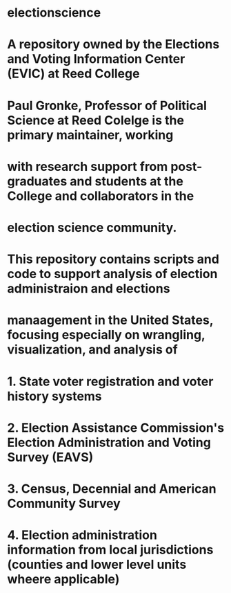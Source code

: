 # electionscience
#
# A repository owned by the Elections and Voting Information Center (EVIC) at Reed College
#
# Paul Gronke, Professor of Political Science at Reed Colelge is the primary maintainer, working
# with research support from post-graduates and students at the College and collaborators in the
# election science community. 
#
# This repository contains scripts and code to support analysis of election administraion and elections
# manaagement in the United States, focusing especially on wrangling, visualization, and analysis of 
# 
# 1. State voter registration and voter history systems
# 2. Election Assistance Commission's Election Administration and Voting Survey (EAVS)
# 3. Census, Decennial and American Community Survey 
# 4. Election administration information from local jurisdictions (counties and lower level units wheere applicable)
#
